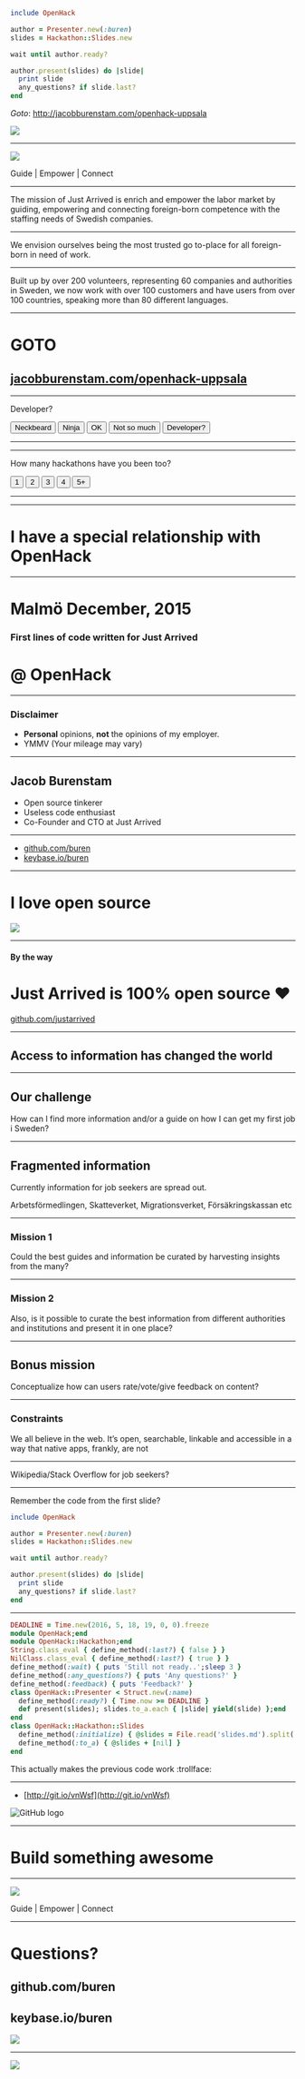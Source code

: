 ```ruby
include OpenHack

author = Presenter.new(:buren)
slides = Hackathon::Slides.new

wait until author.ready?

author.present(slides) do |slide|
  print slide
  any_questions? if slide.last?
end
```

_Goto_: http://jacobburenstam.com/openhack-uppsala

<img class="natural-image" src="images/justarrived-logo.png" style="max-width:400px">

---

<img class="natural-image" src="images/justarrived-logo.png" style="max-width:400px">

Guide \| Empower \| Connect

---

The mission of Just Arrived is enrich and empower the labor market by guiding, empowering and connecting foreign-born competence with the staffing needs of Swedish companies.

---

We envision ourselves being the most trusted  go to-place for all foreign-born in need of work.

---

Built up by over 200 volunteers, representing 60 companies and authorities in Sweden, we now work with over 100 customers and have users from over 100 countries, speaking more than 80 different languages.

---

# GOTO

## [jacobburenstam.com/openhack-uppsala](http://jacobburenstam.com/openhack-uppsala)

---

<div data-poller="js-poll-developer-openhack">
  <p>Developer?</p>
  <button data-answer>Neckbeard</button>
  <button data-answer>Ninja</button>
  <button data-answer>OK</button>
  <button data-answer>Not so much</button>
  <button data-answer>Developer?</button>
  <hr>
  <div data-chart data-refresh="5"></div>
</div>

---

<div data-poller="js-openhack-hackathon">
  <p>How many hackathons have you been too?</p>
  <button data-answer>1</button>
  <button data-answer>2</button>
  <button data-answer>3</button>
  <button data-answer>4</button>
  <button data-answer>5+</button>
  <hr>
  <div data-chart data-refresh="5"></div>
</div>

---

# I have a special relationship with OpenHack

---

# Malmö December, 2015

### First lines of code written for Just Arrived

# @ OpenHack

---

### Disclaimer

* __Personal__ opinions, __not__ the opinions of my employer.
* YMMV (Your mileage may vary)

---

## Jacob Burenstam

* Open source tinkerer
* Useless code enthusiast
* Co-Founder and CTO at Just Arrived

<hr>

* [github.com/buren](https://github.com/buren)
* [keybase.io/buren](https://keybase.io/buren)

---

# I love open source

<img class="natural-image" src="images/github-profile.png" style="max-width:600px">

---

#### By the way

# Just Arrived is 100% open source :heart:

[github.com/justarrived](https://github.com/justarrived)

---

## Access to information has changed the world

---

## Our challenge

How can I find more information and/or a guide on how I can get my first job i Sweden?

---

## Fragmented information

Currently information for job seekers are spread out.

Arbetsförmedlingen, Skatteverket, Migrationsverket, Försäkringskassan etc

---

### Mission 1

Could the best guides and information be curated by harvesting insights from the many?

---

### Mission 2

Also, is it possible to curate the best information from different authorities and institutions and present it in one place?

---

## Bonus mission

Conceptualize how can users rate/vote/give feedback on content?

---

### Constraints

We all believe in the web. It’s open, searchable, linkable and accessible in a way that native apps, frankly, are not

---

Wikipedia/Stack Overflow for job seekers?

---

Remember the code from the first slide?

```ruby
include OpenHack

author = Presenter.new(:buren)
slides = Hackathon::Slides.new

wait until author.ready?

author.present(slides) do |slide|
  print slide
  any_questions? if slide.last?
end
```

---

```ruby
DEADLINE = Time.new(2016, 5, 18, 19, 0, 0).freeze
module OpenHack;end
module OpenHack::Hackathon;end
String.class_eval { define_method(:last?) { false } }
NilClass.class_eval { define_method(:last?) { true } }
define_method(:wait) { puts 'Still not ready..';sleep 3 }
define_method(:any_questions?) { puts 'Any questions?' }
define_method(:feedback) { puts 'Feedback?' }
class OpenHack::Presenter < Struct.new(:name)
  define_method(:ready?) { Time.now >= DEADLINE }
  def present(slides); slides.to_a.each { |slide| yield(slide) };end
end
class OpenHack::Hackathon::Slides
  define_method(:initialize) { @slides = File.read('slides.md').split('---') }
  define_method(:to_a) { @slides + [nil] }
end
```

This actually makes the previous code work :trollface:

---

* [http://git.io/vnWsf](http://git.io/vnWsf)

<img src="images/github-mark.png" alt="GitHub logo" class="octocat">

---

# Build something awesome

---

<img class="natural-image" src="images/justarrived-logo.png" style="max-width:400px">

Guide \| Empower \| Connect

---

# Questions?

## github.com/buren
## keybase.io/buren

<img class="natural-image" src="images/justarrived-logo.png" style="max-width: 300px;"/>

---

<img class="natural-image" src="images/justarrived-logo.png"/>

<!-- Third party dependencies -->
<script src="js/libs/jquery.js"></script>
<!-- <script src="js/libs/highcharts.js"></script> -->
<script src="https://www.google.com/jsapi"></script>
<script src="js/libs/chartkick.js"></script>

<!-- JavaScript -->
<script src="js/log.js"></script>
<script src="js/resize-hack.js"></script>

<script>
  PollerConfig = { url: 'https://throwawaypoll.herokuapp.com' };
</script>
<script src="js/poller.js"></script>
<script src="js/poller-dom.js"></script>
<script>
  PollerConfig = { url: 'https://throwawaypoll.herokuapp.com' };
</script>
